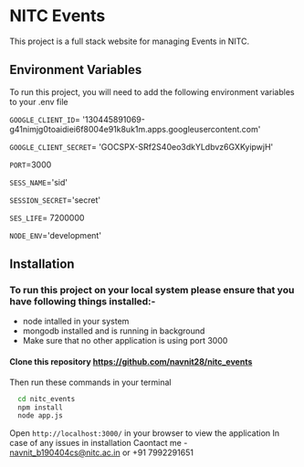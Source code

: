 
# NITC Events

This project is a full stack website for managing Events in NITC.



## Environment Variables

To run this project, you will need to add the following environment variables to your .env file

`GOOGLE_CLIENT_ID`= '130445891069-g41nimjg0toaidiei6f8004e91k8uk1m.apps.googleusercontent.com'

`GOOGLE_CLIENT_SECRET`= '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'

`PORT`=3000

`SESS_NAME`='sid'

`SESSION_SECRET`='secret'

`SES_LIFE`= 7200000

`NODE_ENV`='development'


## Installation
### To run this project on your local system please ensure that you have following things installed:-
* node intalled in your system
* mongodb installed and is running in background 
* Make sure that no other application is using port 3000
#### Clone this repository https://github.com/navnit28/nitc_events
Then run these commands in your terminal

```bash
  cd nitc_events
  npm install
  node app.js
```
Open `http://localhost:3000/` in your browser to view the application
In case of any issues in installation Caontact me - navnit_b190404cs@nitc.ac.in or +91 7992291651
    
